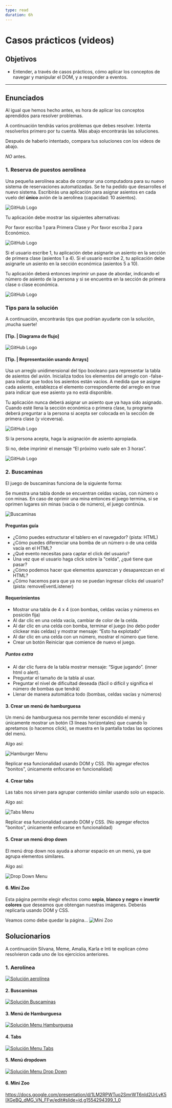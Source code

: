 ```yaml
---
type: read
duration: 6h
---
```


# Casos prácticos (videos)

## Objetivos

- Entender, a través de casos prácticos, cómo aplicar los conceptos de navegar
  y manipular el DOM, y a responder a eventos.

***

## Enunciados

Al igual que hemos hecho antes, es hora de aplicar los conceptos aprendidos
para resolver problemas.

A continuación tendrás varios problemas que debes resolver. Intenta
resolverlos primero por tu cuenta. Más abajo encontrarás las soluciones.

Después de haberlo intentado, compara tus soluciones con los videos de abajo.

_NO_ antes.

### 1. Reserva de puestos aerolínea

Una pequeña aerolínea acaba de comprar una computadora para su nuevo sistema
de reservaciones automatizadas. Se te ha pedido que desarrolles el nuevo
sistema. Escribirás una aplicación para asignar asientos en cada vuelo del
__único__ avión de la aerolínea (capacidad: 10 asientos).

![GitHub Logo](https://image.ibb.co/eMz26v/avion_2.jpg)

Tu aplicación debe mostrar las siguientes alternativas:

Por favor escriba 1 para Primera Clase y Por favor escriba 2 para Económico.

![GitHub Logo](https://image.ibb.co/mh9PKF/avion_3.jpg)

Si el usuario escribe 1, tu aplicación debe asignarle un asiento en la
sección de primera clase (asientos 1 a 4). Si el usuario escribe 2, tu
aplicación debe asignarle un asiento en la sección económica
(asientos 5 a 10).

Tu aplicación deberá entonces imprimir un pase de abordar, indicando el
número de asiento de la persona y si se encuentra en la sección de primera
clase o clase económica.

![GitHub Logo](https://image.ibb.co/d8gtDa/avion_4.jpg)

### Tips para la solución

A continuación, encontrarás tips que podrían ayudarte con la solución, ¡mucha suerte!

#### [Tip. | Diagrama de flujo]

![GitHub Logo](https://image.ibb.co/bQ86Ya/untitled_8.jpg)

#### [Tip. | Representación usando Arrays]

Usa un arreglo unidimensional del tipo booleano para representar la tabla de
asientos del avión. Inicializa todos los elementos del arreglo con -false-
para indicar que todos los asientos están vacíos. A medida que se asigne cada
asiento, establezca el elemento correspondiente del arreglo en true para
indicar que ese asiento ya no está disponible.

Tu aplicación nunca deberá asignar un asiento que ya haya sido asignado.
Cuando esté llena la sección económica o primera clase, tu programa deberá
preguntar a la persona si acepta ser colocada en la sección de primera clase
(y viceversa).

![GitHub Logo](https://image.ibb.co/nH4rzF/avion_6.jpg)

Si la persona acepta, haga la asignación de asiento apropiada.

Si no, debe imprimir el mensaje “El próximo vuelo sale en 3 horas”.

![GitHub Logo](https://image.ibb.co/d2Hpmv/avion_7.jpg)

### 2. Buscaminas

El juego de buscaminas funciona de la siguiente forma:

Se muestra una tabla donde se encuentran celdas vacías, con número o con minas.
En caso de oprimir una mina entonces el juego termina, si se oprimen lugares
sin minas (vacía o de número), el juego continúa.

![Buscaminas](https://lh4.googleusercontent.com/c4jnMEV2CirXxh8CRzP1y6_VSqfPOLNQnTGyv2uKyPzEMfa42ztBClyMCigW7K3dJqNWacIJDjaj-kfVDFWtQbHySxNhSSRBPVnf2Q2SbHK3MUkWD0WMpsVyXeUAfrI11ya9heW5lng)

#### Preguntas guía

- ¿Cómo puedes estructurar el tablero en el navegador? (pista: HTML)
- ¿Cómo puedes diferenciar una bomba de un número o de una celda vacía en el
  HTML?
- ¿Qué evento necesitas para captar el click del usuario?
- Una vez que el usuario haga click sobre la "celda", ¿qué tiene que pasar?
- ¿Cómo podemos hacer que elementos aparezcan y desaparezcan en el HTML?
- ¿Cómo hacemos para que ya no se puedan ingresar clicks del usuario? (pista:
  removeEventListener)

#### Requerimientos

- Mostrar una tabla de 4 x 4 (con bombas, celdas vacías y números en posición
  fija)
- Al dar clic en una celda vacía, cambiar de color de la celda.
- Al dar clic en una celda con bomba, terminar el juego (no debo poder clickear
  más celdas) y mostrar mensaje: “Esto ha explotado”
- Al dar clic en una celda con un número, mostrar el número que tiene.
- Crear un botón Reiniciar que comience de nuevo el juego.

##### Puntos extra

- Al dar clic fuera de la tabla mostrar mensaje: “Sigue jugando”. (inner html o
  alert).
- Preguntar el tamaño de la tabla al usar.
- Preguntar el nivel de dificultad deseada (fácil o difícil y significa el
  número de bombas que tendrá)
- Llenar de manera automática todo (bombas, celdas vacías y números)

#### 3. Crear un menú de hamburguesa

Un menú de hamburguesa nos permite tener escondido el menú y únicamente mostrar
un botón (3 líneas horizontales) que cuando lo apretamos (o hacemos click), se
muestra en la pantalla todas las opciones del menú.

Algo así:

![Hamburger Menu](http://i.imgur.com/JKJ8V9v.gif)

Replicar esa funcionalidad usando DOM y CSS. (No agregar efectos "bonitos",
únicamente enfocarse en funcionalidad)

#### 4. Crear tabs

Las tabs nos sirven para agrupar contenido similar usando solo un espacio.

Algo así:

![Tabs Menu](https://diypm8fk7dlz0.cloudfront.net/support/wp-content/uploads/2014/06/simulate-tabs.gif)

Replicar esa funcionalidad usando DOM y CSS. (No agregar efectos "bonitos",
únicamente enfocarse en funcionalidad)

#### 5. Crear un menú drop down

El menú drop down nos ayuda a ahorrar espacio en un menú, ya que agrupa
elementos similares.

Algo así:

![Drop Down Menu](https://cdn.codemyui.com/wp-content/uploads/2016/06/jQuery-Dropdown-Navigation-Menu.gif)

#### 6. Mini Zoo

Esta página permite elegir efectos como __sepia__, __blanco y negro__ e
__invertir colores__ que deseamos que obtengan nuestras imágenes.
Deberás replicarla usando DOM y CSS.

Veamos como debe quedar la página...
![Mini Zoo](https://fotos.subefotos.com/33a270779462a9ffe98ae8c2b528087co.gif)

## Solucionarios

A continuación Silvana, Meme, Amalia, Karla e Inti te explican cómo resolvieron
cada uno de los ejercicios anteriores.

### 1. Aerolínea

[![Solución aerolínea](https://img.youtube.com/vi/ov2pYXulNvc/0.jpg)](https://www.youtube.com/watch?v=ov2pYXulNvc)

#### 2. Buscaminas

[![Solución Buscaminas](https://img.youtube.com/vi/ZtnY3ojz91k/0.jpg)](https://www.youtube.com/watch?v=ZtnY3ojz91k)

#### 3. Menú de Hamburguesa

[![Solución Menu Hamburguesa](https://img.youtube.com/vi/ej2MVZpPaoM/0.jpg)](https://www.youtube.com/watch?v=ej2MVZpPaoM)

#### 4. Tabs

[![Solución Menu Tabs](https://img.youtube.com/vi/nEKbaKIat1g/0.jpg)](https://www.youtube.com/watch?v=nEKbaKIat1g)

#### 5. Menú dropdown

[![Solución Menu Drop Down](https://img.youtube.com/vi/yV7L6r6D464/0.jpg)](https://www.youtube.com/watch?v=yV7L6r6D464)

#### 6. Mini Zoo

<https://docs.google.com/presentation/d/1LM2RPWTuo2SmrWT6nId2UrLyK5IXGeBQ_dMG_VN_FFw/edit#slide=id.g1554294399_1_0>
